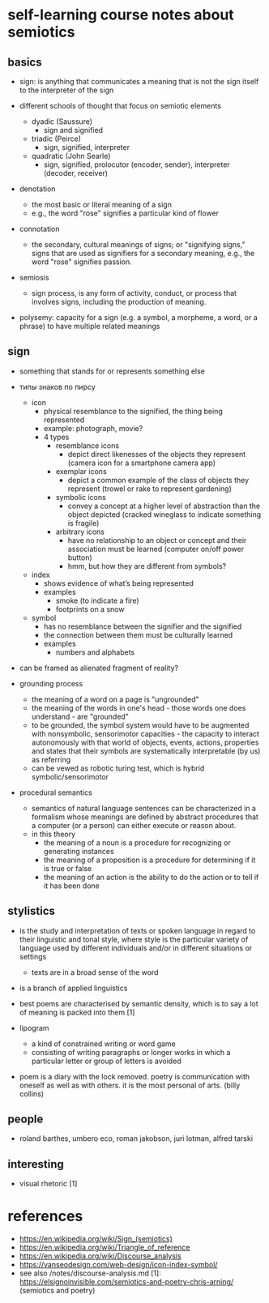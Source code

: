 # self-learning course notes about semiotics

## basics

- sign: is anything that communicates a meaning that is not the sign itself to the interpreter of the sign

- different schools of thought that focus on semiotic elements

  - dyadic (Saussure)
    - sign and signified
  - triadic (Peirce)
    - sign, signified, interpreter
  - quadratic (John Searle)
    - sign, signified, prolocutor (encoder, sender), interpreter (decoder, receiver)

- denotation

  - the most basic or literal meaning of a sign
  - e.g., the word "rose" signifies a particular kind of flower

- connotation

  - the secondary, cultural meanings of signs; or "signifying signs," signs that are used as signifiers for a secondary meaning, e.g., the word "rose" signifies passion.

- semiosis

  - sign process, is any form of activity, conduct, or process that involves signs, including the production of meaning.

- polysemy: capacity for a sign (e.g. a symbol, a morpheme, a word, or a phrase) to have multiple related meanings

## sign

- something that stands for or represents something else

- типы знаков по пирсу

  - icon
    - physical resemblance to the signified, the thing being represented
    - example: photograph, movie?
    - 4 types
      - resemblance icons
        - depict direct likenesses of the objects they represent (camera icon for a smartphone camera app)
      - exemplar icons
        - depict a common example of the class of objects they represent (trowel or rake to represent gardening)
      - symbolic icons
        - convey a concept at a higher level of abstraction than the object depicted (cracked wineglass to indicate something is fragile)
      - arbitrary icons
        - have no relationship to an object or concept and their association must be learned (computer on/off power button)
        - hmm, but how they are different from symbols?
  - index
    - shows evidence of what’s being represented
    - examples
      - smoke (to indicate a fire)
      - footprints on a snow
  - symbol
    - has no resemblance between the signifier and the signified
    - the connection between them must be culturally learned
    - examples
      - numbers and alphabets

- can be framed as alienated fragment of reality?

- grounding process

  - the meaning of a word on a page is "ungrounded"
  - the meaning of the words in one's head - those words one does understand - are "grounded"
  - to be grounded, the symbol system would have to be augmented with nonsymbolic, sensorimotor capacities - the capacity to interact autonomously with that world of objects, events, actions, properties and states that their symbols are systematically interpretable (by us) as referring
  - can be vewed as robotic turing test, which is hybrid symbolic/sensorimotor

- procedural semantics
  - semantics of natural language sentences can be characterized in a formalism whose meanings are defined by abstract procedures that a computer (or a person) can either execute or reason about.
  - in this theory
    - the meaning of a noun is a procedure for recognizing or generating instances
    - the meaning of a proposition is a procedure for determining if it is true or false
    - the meaning of an action is the ability to do the action or to tell if it has been done

## stylistics

- is the study and interpretation of texts or spoken language in regard to their linguistic and tonal style, where style is the particular variety of language used by different individuals and/or in different situations or settings
  - texts are in a broad sense of the word
- is a branch of applied linguistics

- best poems are characterised by semantic density, which is to say a lot of meaning is packed into them [1]

- lipogram

  - a kind of constrained writing or word game
  - consisting of writing paragraphs or longer works in which a particular letter or group of letters is avoided

- poem is a diary with the lock removed. poetry is communication with oneself as well as with others. it is the most personal of arts. (billy collins)

## people

- roland barthes, umbero eco, roman jakobson, juri lotman, alfred tarski

## interesting

- visual rhetoric [1]

# references

- https://en.wikipedia.org/wiki/Sign_(semiotics)
- https://en.wikipedia.org/wiki/Triangle_of_reference
- https://en.wikipedia.org/wiki/Discourse_analysis
- https://vanseodesign.com/web-design/icon-index-symbol/
- see also /notes/discourse-analysis.md
  [1]: https://elsignoinvisible.com/semiotics-and-poetry-chris-arning/ (semiotics and poetry)
